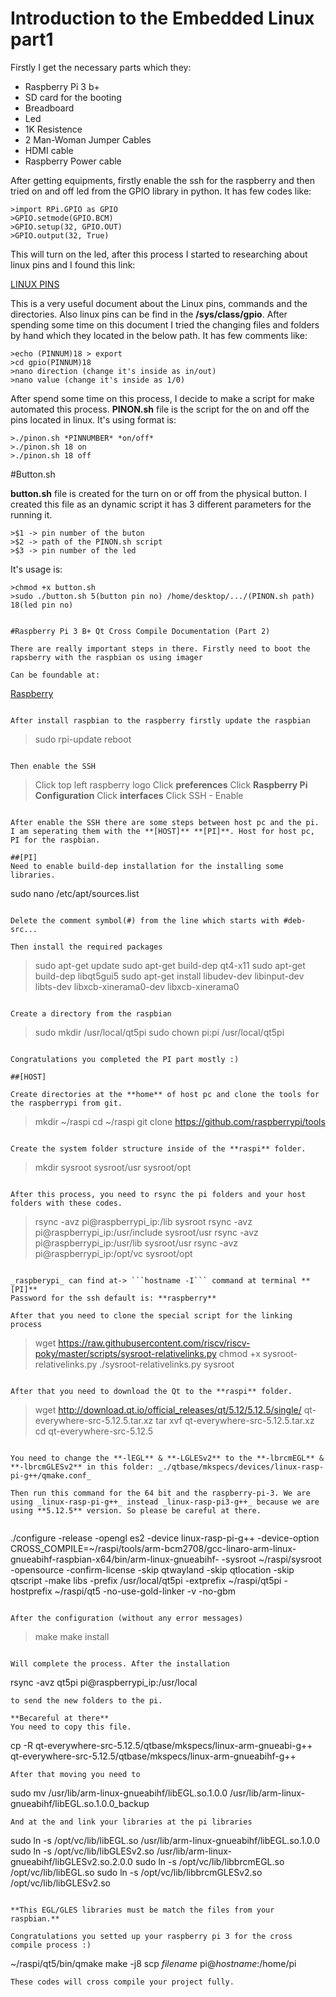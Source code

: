 # Introduction to the Embedded Linux part1

Firstly I get the necessary parts which they:
* Raspberry Pi 3 b+
* SD card for the booting
* Breadboard
* Led
* 1K Resistence
* 2 Man-Woman Jumper Cables
* HDMI cable
* Raspberry Power cable

After getting equipments, firstly enable the ssh for the raspberry and then tried on and off led from the GPIO library in python. It has few codes like:
```
>import RPi.GPIO as GPIO
>GPIO.setmode(GPIO.BCM)
>GPIO.setup(32, GPIO.OUT)
>GPIO.output(32, True)
```
This will turn on the led, after this process I started to researching about linux pins and I found this link:

[LINUX PINS](https://www.kernel.org/doc/Documentation/gpio/sysfs.txt)

This is a very useful document about the Linux pins, commands and the directories. Also linux pins can be find in the **/sys/class/gpio**. After spending some time on this document I tried the changing files and folders by hand which they located in the below path. It has few comments like:
```
>echo (PINNUM)18 > export
>cd gpio(PINNUM)18
>nano direction (change it's inside as in/out)
>nano value (change it's inside as 1/0)
```
After spend some time on this process, I decide to make a script for make automated this process. **PINON.sh** file is the script for the on and off the pins located in linux. It's using format is:
```
>./pinon.sh *PINNUMBER* *on/off*
>./pinon.sh 18 on
>./pinon.sh 18 off
```

#Button.sh

**button.sh** file is created for the turn on or off from the physical button. I created this file as an dynamic script it has 3 different parameters for the running it.
```
>$1 -> pin number of the buton
>$2 -> path of the PINON.sh script
>$3 -> pin number of the led
```
It's usage is:
```
>chmod +x button.sh
>sudo ./button.sh 5(button pin no) /home/desktop/.../(PINON.sh path) 18(led pin no)


#Raspberry Pi 3 B+ Qt Cross Compile Documentation (Part 2)

There are really important steps in there. Firstly need to boot the rapsberry with the raspbian os using imager

Can be foundable at:

```
[Raspberry](https://www.raspberrypi.org/software/)
```

After install raspbian to the raspberry firstly update the raspbian
```
>sudo rpi-update
>reboot
```

Then enable the SSH

```
>Click top left raspberry logo
>Click **preferences**
>Click **Raspberry Pi Configuration**
>Click **interfaces**
>Click SSH - Enable
```

After enable the SSH there are some steps between host pc and the pi. I am seperating them with the **[HOST]** **[PI]**. Host for host pc, PI for the raspbian.

##[PI]
Need to enable build-dep installation for the installing some libraries.

```
sudo nano /etc/apt/sources.list
```

Delete the comment symbol(#) from the line which starts with #deb-src...

Then install the required packages

```
>sudo apt-get update
>sudo apt-get build-dep qt4-x11
>sudo apt-get build-dep libqt5gui5
>sudo apt-get install libudev-dev libinput-dev libts-dev libxcb-xinerama0-dev libxcb-xinerama0
```

Create a directory from the raspbian

```
>sudo mkdir /usr/local/qt5pi
>sudo chown pi:pi /usr/local/qt5pi
```

Congratulations you completed the PI part mostly :)

##[HOST]

Create directories at the **home** of host pc and clone the tools for the raspberrypi from git.

```
>mkdir ~/raspi
>cd ~/raspi
>git clone https://github.com/raspberrypi/tools
```

Create the system folder structure inside of the **raspi** folder.

```
>mkdir sysroot sysroot/usr sysroot/opt

```

After this process, you need to rsync the pi folders and your host folders with these codes.

```
>rsync -avz pi@raspberrypi_ip:/lib sysroot
>rsync -avz pi@raspberrypi_ip:/usr/include sysroot/usr
>rsync -avz pi@raspberrypi_ip:/usr/lib sysroot/usr
>rsync -avz pi@raspberrypi_ip:/opt/vc sysroot/opt
```

_raspberypi_ can find at-> ```hostname -I``` command at terminal **[PI]**
Password for the ssh default is: **raspberry**

After that you need to clone the special script for the linking process

```
>wget https://raw.githubusercontent.com/riscv/riscv-poky/master/scripts/sysroot-relativelinks.py
>chmod +x sysroot-relativelinks.py
>./sysroot-relativelinks.py sysroot
```

After that you need to download the Qt to the **raspi** folder.

```
>wget http://download.qt.io/official_releases/qt/5.12/5.12.5/single/ qt-everywhere-src-5.12.5.tar.xz
>tar xvf  qt-everywhere-src-5.12.5.tar.xz
>cd  qt-everywhere-src-5.12.5
```

You need to change the **-lEGL** & **-LGLESv2** to the **-lbrcmEGL** & **-lbrcmGLESv2** in this folder: _./qtbase/mkspecs/devices/linux-rasp-pi-g++/qmake.conf_

Then run this command for the 64 bit and the raspberry-pi-3. We are using _linux-rasp-pi-g++_ instead _linux-rasp-pi3-g++_ because we are using **5.12.5** version. So please be careful at there.


```
./configure -release -opengl es2 -device linux-rasp-pi-g++ -device-option CROSS_COMPILE=~/raspi/tools/arm-bcm2708/gcc-linaro-arm-linux-gnueabihf-raspbian-x64/bin/arm-linux-gnueabihf- -sysroot ~/raspi/sysroot -opensource -confirm-license -skip qtwayland -skip qtlocation -skip qtscript -make libs -prefix /usr/local/qt5pi -extprefix ~/raspi/qt5pi -hostprefix ~/raspi/qt5 -no-use-gold-linker -v -no-gbm
```

After the configuration (without any error messages)

```
>make
>make install
```

Will complete the process. After the installation

```
rsync -avz qt5pi pi@raspberrypi_ip:/usr/local

```
to send the new folders to the pi.

**Becareful at there**
You need to copy this file.
```
cp -R qt-everywhere-src-5.12.5/qtbase/mkspecs/linux-arm-gnueabi-g++ qt-everywhere-src-5.12.5/qtbase/mkspecs/linux-arm-gnueabihf-g++
```
After that moving you need to
```
sudo mv /usr/lib/arm-linux-gnueabihf/libEGL.so.1.0.0 /usr/lib/arm-linux-gnueabihf/libEGL.so.1.0.0_backup
```
And at the and link your libraries at the pi libraries
```
sudo ln -s /opt/vc/lib/libEGL.so /usr/lib/arm-linux-gnueabihf/libEGL.so.1.0.0
sudo ln -s /opt/vc/lib/libGLESv2.so /usr/lib/arm-linux-gnueabihf/libGLESv2.so.2.0.0
sudo ln -s /opt/vc/lib/libbrcmEGL.so /opt/vc/lib/libEGL.so
sudo ln -s /opt/vc/lib/libbrcmGLESv2.so /opt/vc/lib/libGLESv2.so
```

**This EGL/GLES libraries must be match the files from your raspbian.**

Congratulations you setted up your raspberry pi 3 for the cross compile process :)

```
~/raspi/qt5/bin/qmake
make -j8
scp _filename_ pi@_hostname_:/home/pi
```
These codes will cross compile your project fully.
